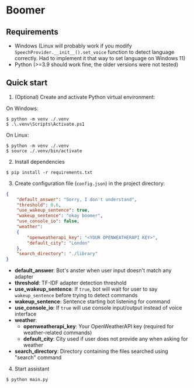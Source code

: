 # Boomer

## Requirements

- Windows (Linux will probably work if you modify ```SpeechProvider.__init__().set_voice``` function to detect language correctly. Had to implement it that way to set language on Windows 11)
- Python (>=3.9 should work fine, the older versions were not tested)

## Quick start

1. (Optional) Create and activate Python virtual environment:

On Windows:
```console
$ python -m venv ./.venv
$ .\.venv\Scripts\Activate.ps1
```

On Linux:
```console
$ python -m venv ./.venv
$ source ./.venv/bin/activate
```

2. Install dependencies

```console
$ pip install -r requirements.txt
```

3. Create configuration file (```config.json```) in the project directory:

```json
{
    "default_answer": "Sorry, I don't understand",
    "threshold": 0.6,
    "use_wakeup_sentence": true,
    "wakeup_sentence": "okay boomer",
    "use_console_io": false,
    "weather":
    {
        "openweatherapi_key": "<YOUR OPENWEATHERAPI KEY>",
        "default_city": "London"
    },
    "search_directory": "./library"
}
```

- **default_answer**: Bot's anster when user input doesn't match any adapter
- **threshold**: TF-IDF adapter detection threshold
- **use_wakeup_sentence**: If ```true```, bot will wait for user to say ```wakeup_sentence``` before trying to detect commands 
- **wakeup_sentence**: Sentence starting bot listening for command
- **use_console_io**: If ```true``` will use console input/output instead of voice interface
- **weather**:
    - **openweatherapi_key**: Your OpenWeatherAPI key (required for weather-related commands)
    - **default_city**: City used if user does not provide any when asking for weather
- **search_directory**: Directory containing the files searched using "search" command

4. Start assistant

```console
$ python main.py
```
